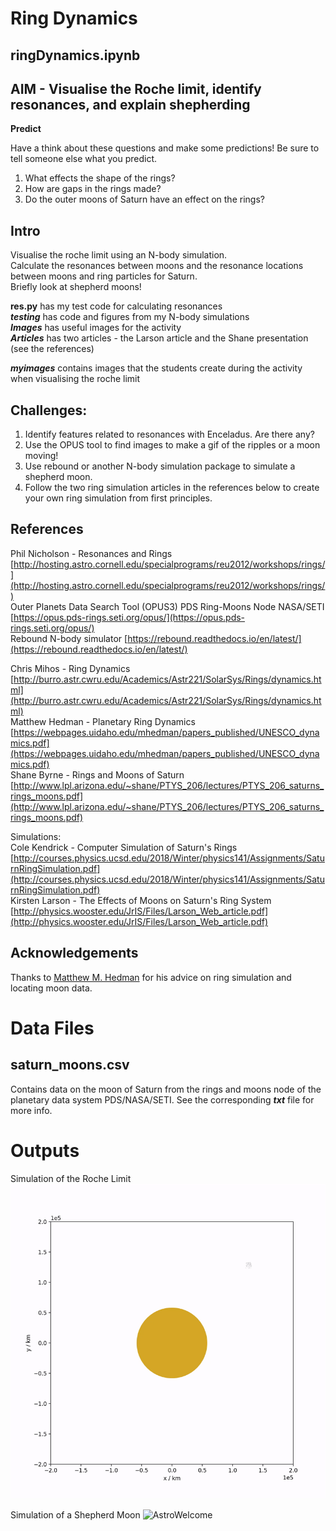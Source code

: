 # Ring Dynamics

## ringDynamics.ipynb
## AIM - Visualise the Roche limit, identify resonances, and explain shepherding

**Predict**

Have a think about these questions and make some predictions! Be sure to tell someone else what you predict.

1) What effects the shape of the rings?  
2) How are gaps in the rings made?  
3) Do the outer moons of Saturn have an effect on the rings?  

## Intro

Visualise the roche limit using an N-body simulation.  
Calculate the resonances between moons and the resonance locations between moons and ring particles for Saturn.  
Briefly look at shepherd moons!

**res.py** has my test code for calculating resonances  
***testing*** has code and figures from my N-body simulations  
***Images*** has useful images for the activity  
***Articles*** has two articles - the Larson article and the Shane presentation (see the references)  

***myimages*** contains images that the students create during the activity when visualising the roche limit

## Challenges:

1) Identify features related to resonances with Enceladus. Are there any?  
2) Use the OPUS tool to find images to make a gif of the ripples or a moon moving!  
3) Use rebound or another N-body simulation package to simulate a shepherd moon.  
4) Follow the two ring simulation articles in the references below to create your own ring simulation from first principles.  

## References

Phil Nicholson - Resonances and Rings [http://hosting.astro.cornell.edu/specialprograms/reu2012/workshops/rings/](http://hosting.astro.cornell.edu/specialprograms/reu2012/workshops/rings/)  
Outer Planets Data Search Tool (OPUS3) PDS Ring-Moons Node NASA/SETI [https://opus.pds-rings.seti.org/opus/](https://opus.pds-rings.seti.org/opus/)  
Rebound N-body simulator [https://rebound.readthedocs.io/en/latest/](https://rebound.readthedocs.io/en/latest/)  

Chris Mihos - Ring Dynamics [http://burro.astr.cwru.edu/Academics/Astr221/SolarSys/Rings/dynamics.html](http://burro.astr.cwru.edu/Academics/Astr221/SolarSys/Rings/dynamics.html)  
Matthew Hedman - Planetary Ring Dynamics [https://webpages.uidaho.edu/mhedman/papers_published/UNESCO_dynamics.pdf](https://webpages.uidaho.edu/mhedman/papers_published/UNESCO_dynamics.pdf)     
Shane Byrne - Rings and Moons of Saturn [http://www.lpl.arizona.edu/~shane/PTYS_206/lectures/PTYS_206_saturns_rings_moons.pdf](http://www.lpl.arizona.edu/~shane/PTYS_206/lectures/PTYS_206_saturns_rings_moons.pdf)  

Simulations:  
Cole Kendrick - Computer Simulation of Saturn's Rings [http://courses.physics.ucsd.edu/2018/Winter/physics141/Assignments/SaturnRingSimulation.pdf](http://courses.physics.ucsd.edu/2018/Winter/physics141/Assignments/SaturnRingSimulation.pdf)  
Kirsten Larson - The Effects of Moons on Saturn's Ring System [http://physics.wooster.edu/JrIS/Files/Larson_Web_article.pdf](http://physics.wooster.edu/JrIS/Files/Larson_Web_article.pdf)

## Acknowledgements

Thanks to [Matthew M. Hedman](https://webpages.uidaho.edu/mhedman/) for his advice on ring simulation and locating moon data.

# Data Files

## saturn_moons.csv

Contains data on the moon of Saturn from the rings and moons node of the planetary data system PDS/NASA/SETI. See the corresponding ***txt*** file for more info.

# Outputs

Simulation of the Roche Limit
![AstroWelcome](./Images/roche.gif)

Simulation of a Shepherd Moon
![AstroWelcome](./Images/shepherd.gif)